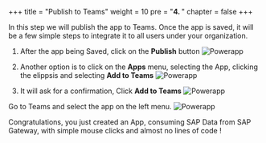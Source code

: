 +++
title = "Publish to Teams"
weight = 10
pre = "<b>4. </b>"
chapter = false
+++

In this step we will publish the app to Teams. Once the app is saved, it will be a few simple steps to integrate it to all users under your organization. 

1. After the app being Saved, click on the **Publish** button
![Powerapp](/images/log21.png?height=400)

2. Another option is to click on the **Apps** menu, selecting the App, clicking the elippsis and selecting **Add to Teams**
![Powerapp](/images/log24.png?height=400)

3. It will ask for a confirmation, Click **Add to Teams**
![Powerapp](/images/log25.png?height=500)

Go to Teams and select the app on the left menu. 
![Powerapp](/images/log26.png?height=500)

Congratulations, you just created an App, consuming SAP Data from SAP Gateway, with simple mouse clicks and almost no lines of code ! 